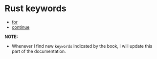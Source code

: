 # Rust keywords

- [for](https://doc.rust-lang.org/std/keyword.for.html)
- [continue](https://doc.rust-lang.org/std/keyword.continue.html)

**NOTE:**
- Whenever I find new `keywords` indicated by the book, I will update this part of the documentation.
